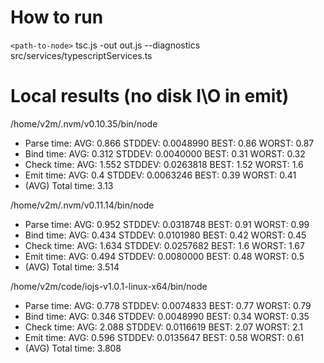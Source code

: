 # How to run
`<path-to-node>` tsc.js -out out.js --diagnostics src/services/typescriptServices.ts

# Local results (no disk I\O in emit)
/home/v2m/.nvm/v0.10.35/bin/node
- Parse time: 	AVG:	0.866	STDDEV:	0.0048990	BEST:	0.86	WORST:	0.87
- Bind time:	AVG:	0.312	STDDEV:	0.0040000	BEST:	0.31	WORST:	0.32
- Check time:	AVG:	1.552	STDDEV:	0.0263818	BEST:	1.52	WORST:	1.6
- Emit time:	AVG:	0.4	STDDEV:	0.0063246	BEST:	0.39	WORST:	0.41
- (AVG) Total time:	3.13

/home/v2m/.nvm/v0.11.14/bin/node
- Parse time: 	AVG:	0.952	STDDEV:	0.0318748	BEST:	0.91	WORST:	0.99
- Bind time:	AVG:	0.434	STDDEV:	0.0101980	BEST:	0.42	WORST:	0.45
- Check time:	AVG:	1.634	STDDEV:	0.0257682	BEST:	1.6	WORST:	1.67
- Emit time:	AVG:	0.494	STDDEV:	0.0080000	BEST:	0.48	WORST:	0.5
- (AVG) Total time:	3.514

/home/v2m/code/iojs-v1.0.1-linux-x64/bin/node
- Parse time: 	AVG:	0.778	STDDEV:	0.0074833	BEST:	0.77	WORST:	0.79
- Bind time:	AVG:	0.346	STDDEV:	0.0048990	BEST:	0.34	WORST:	0.35
- Check time:	AVG:	2.088	STDDEV:	0.0116619	BEST:	2.07	WORST:	2.1
- Emit time:	AVG:	0.596	STDDEV:	0.0135647	BEST:	0.58	WORST:	0.61
- (AVG) Total time:	3.808
	